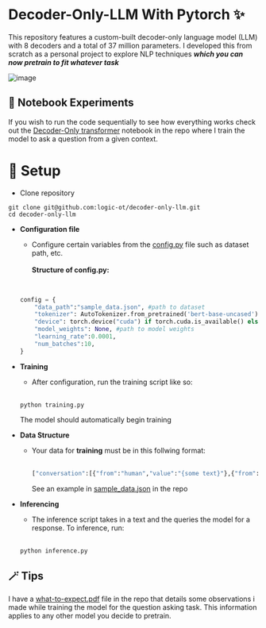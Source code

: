 # Decoder-Only-LLM With Pytorch ✨

This repository features a custom-built decoder-only language model (LLM) with 8 decoders and a total of 37 million parameters. I developed this from scratch as a personal project to explore NLP techniques ***which you can now pretrain to fit whatever task***

![image](https://substackcdn.com/image/fetch/f_auto,q_auto:good,fl_progressive:steep/https%3A%2F%2Fsubstack-post-media.s3.amazonaws.com%2Fpublic%2Fimages%2Ff6133c18-bfaf-4578-8c5a-e5ac7809f65b_1632x784.png)

## 📖 Notebook Experiments
If you wish to run the code sequentially to see how everything works check out the [Decoder-Only transformer](https://github.com/logic-OT/Decoder-Only-LLM/blob/main/Decoder-only%20transformer.ipynb) notebook in the repo where I train the model to ask a question from a given context.

# 🔧 Setup
- Clone repository
```
git clone git@github.com:logic-ot/decoder-only-llm.git
cd decoder-only-llm
```
- **Configuration file**
  - Configure certain variables from the [config.py]() file such as dataset path, etc. <br><br>
  **Structure of config.py:**<br><br>

  ```python
  
  config = {
      "data_path":"sample_data.json", #path to dataset
      "tokenizer": AutoTokenizer.from_pretrained('bert-base-uncased'),
      "device": torch.device("cuda") if torch.cuda.is_available() else torch.device("cpu"),
      "model_weights": None, #path to model weights
      "learning_rate":0.0001,
      "num_batches":10,
  }

- **Training**
  - After configuration, run the training script like so: <br><br>
  ```
  python training.py
  ```
  The model should automatically begin training

- **Data Structure**
  - Your data for **training** must be in this follwing format:<br><br>
    ```python
    ["conversation":[{"from":"human","value":"{some text}"},{"from":"gpt","value":"{some text}"}]
    ```
    See an example in [sample_data.json](https://github.com/logic-OT/Decoder-Only-LLM/blob/main/sample_data.json) in the repo
    
- **Inferencing**
  - The inference script takes in a text and the queries the model for a response. To inference, run:<br><br>
  
  ```
  python inference.py
  ```
## 🪄 Tips
I have a [what-to-expect.pdf](https://github.com/logic-OT/Decoder-Only-LLM/blob/main/what-to-expect.pdf)  file in the repo that details some observations i made while training the model for the question asking task. This information applies to any other model you decide to pretrain.

